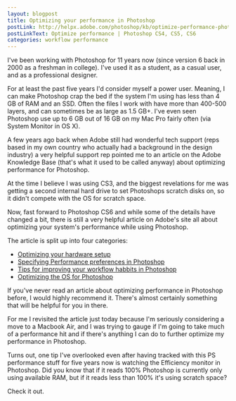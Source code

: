 ```yaml
---
layout: blogpost
title: Optimizing your performance in Photoshop
postLink: http://helpx.adobe.com/photoshop/kb/optimize-performance-photoshop-cs4-cs5.html
postLinkText: Optimize performance | Photoshop CS4, CS5, CS6
categories: workflow performance
---
```


<p>I've been working with Photoshop for 11 years now (since version 6 back in 2000 as a freshman in college). I've used it as a student, as a casual user, and as a professional designer.</p>

<p>For at least the past five years I'd consider myself a power user. Meaning, I can make Photoshop crap the bed if the system I'm using has less than 4 GB of RAM and an SSD. Often the files I work with have more than 400-500 layers, and can sometimes be as large as 1.5 GB+. I've even seen Photoshop use up to 6 GB out of 16 GB on my Mac Pro fairly often (via System Monitor in OS X).</p>

<p>A few years ago back when Adobe still had wonderful tech support (reps based in my own country who actually had a background in the design industry) a very helpful support rep pointed me to an article on the Adobe Knowledge Base (that's what it used to be called anyway) about optimizing performance for Photoshop.</p>

<p>At the time I believe I was using CS3, and the biggest revelations for me was getting a second internal hard drive to set Photoshops scratch disks on, so it didn't compete with the OS for scratch space.</p>

<p>Now, fast forward to Photoshop CS6 and while some of the details have changed a bit, there is still a very helpful article on Adobe's site all about optimizing your system's performance while using Photoshop.</p>

</p>The article is split up into four categories:</p>
<ul>
<li><a href="http://helpx.adobe.com/photoshop/kb/optimize-performance-photoshop-cs4-cs5.html#main_Optimize_your_hardware_setup">Optimizing your hardware setup</a></li>
<li><a href="http://helpx.adobe.com/photoshop/kb/optimize-performance-photoshop-cs4-cs5.html#main_Set_Performance_preferences">Specifying Performance preferences in Photoshop</a></li>
<li><a href="http://helpx.adobe.com/photoshop/kb/optimize-performance-photoshop-cs4-cs5.html#main_Best_practices_for_working_in_Photoshop">Tips for improving your workflow habbits in Photoshop</a></li>
<li><a href="http://helpx.adobe.com/photoshop/kb/optimize-performance-photoshop-cs4-cs5.html#main_Optimize_the_OS_for_Photoshop">Optimizing the OS for Photoshop</a></li>
</ul>

<p>If you've never read an article about optimizing performance in Photoshop before, I would highly recommend it. There's almost certainly something that will be helpful for you in there.</p>

<p>For me I revisited the article just today because I'm seriously considering a move to a Macbook Air, and I was trying to gauge if I'm going to take much of a performance hit and if there's anything I can do to further optimize my performance in Photoshop.</p>

<p>Turns out, one tip I've overlooked even after having tracked with this PS performance stuff for five years now is watching the Efficiency monitor in Photoshop. Did you know that if it reads 100% Photoshop is currently only using available RAM, but if it reads less than 100% it's using scratch space?</p>

<p>Check it out.</p>